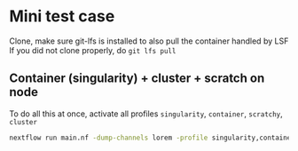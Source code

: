 # Mini test case

Clone, make sure git-lfs is installed to also pull the container handled by LSF
If you did not clone properly, do `git lfs pull`

## Container (singularity) + cluster + scratch on node

To do all this at once, activate all profiles `singularity`, `container`, `scratchy`, `cluster`

```bash
nextflow run main.nf -dump-channels lorem -profile singularity,container,scratchy,cluster
```